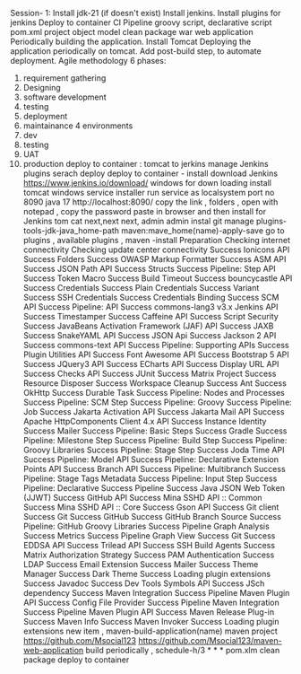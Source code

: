 Session- 1: Install jdk-21 (if doesn't exist) Install jenkins. Install plugins for jenkins Deploy to container CI Pipeline groovy script, declarative script pom.xml project object model clean package war web application Periodically building the application. Install Tomcat Deploying the application periodically on tomcat. Add post-build step, to automate deployment.
Agile methodology
6 phases: 
1. requirement gathering
2. Designing
3. software development
4. testing
5. deployment
6. maintainance
4 environments
1. dev
2. testing
3. UAT
4. production
deploy to container : tomcat to jerkins
manage Jenkins
plugins
serach deploy
deploy to container - install
download Jenkins
https://www.jenkins.io/download/
windows for down loading
install tomcat
windows service installer
run service as localsystem
port no 8090
java 17
http://localhost:8090/
copy the link , folders , open with notepad , copy the password paste in browser and then install
for Jenkins
tom cat next,next next,  admin admin
instal git
manage plugins-tools-jdk-java_home-path
maven:mave_home(name)-apply-save
go to plugins , available plugins , maven -install
Preparation	
Checking internet connectivity
Checking update center connectivity
Success
Ionicons API	 Success
Folders	 Success
OWASP Markup Formatter	 Success
ASM API	 Success
JSON Path API	 Success
Structs	 Success
Pipeline: Step API	 Success
Token Macro	 Success
Build Timeout	 Success
bouncycastle API	 Success
Credentials	 Success
Plain Credentials	 Success
Variant	 Success
SSH Credentials	 Success
Credentials Binding	 Success
SCM API	 Success
Pipeline: API	 Success
commons-lang3 v3.x Jenkins API	 Success
Timestamper	 Success
Caffeine API	 Success
Script Security	 Success
JavaBeans Activation Framework (JAF) API	 Success
JAXB	 Success
SnakeYAML API	 Success
JSON Api	 Success
Jackson 2 API	 Success
commons-text API	 Success
Pipeline: Supporting APIs	 Success
Plugin Utilities API	 Success
Font Awesome API	 Success
Bootstrap 5 API	 Success
JQuery3 API	 Success
ECharts API	 Success
Display URL API	 Success
Checks API	 Success
JUnit	 Success
Matrix Project	 Success
Resource Disposer	 Success
Workspace Cleanup	 Success
Ant	 Success
OkHttp	 Success
Durable Task	 Success
Pipeline: Nodes and Processes	 Success
Pipeline: SCM Step	 Success
Pipeline: Groovy	 Success
Pipeline: Job	 Success
Jakarta Activation API	 Success
Jakarta Mail API	 Success
Apache HttpComponents Client 4.x API	 Success
Instance Identity	 Success
Mailer	 Success
Pipeline: Basic Steps	 Success
Gradle	 Success
Pipeline: Milestone Step	 Success
Pipeline: Build Step	 Success
Pipeline: Groovy Libraries	 Success
Pipeline: Stage Step	 Success
Joda Time API	 Success
Pipeline: Model API	 Success
Pipeline: Declarative Extension Points API	 Success
Branch API	 Success
Pipeline: Multibranch	 Success
Pipeline: Stage Tags Metadata	 Success
Pipeline: Input Step	 Success
Pipeline: Declarative	 Success
Pipeline	 Success
Java JSON Web Token (JJWT)	 Success
GitHub API	 Success
Mina SSHD API :: Common	 Success
Mina SSHD API :: Core	 Success
Gson API	 Success
Git client	 Success
Git	 Success
GitHub	 Success
GitHub Branch Source	 Success
Pipeline: GitHub Groovy Libraries	 Success
Pipeline Graph Analysis	 Success
Metrics	 Success
Pipeline Graph View	 Success
Git	 Success
EDDSA API	 Success
Trilead API	 Success
SSH Build Agents	 Success
Matrix Authorization Strategy	 Success
PAM Authentication	 Success
LDAP	 Success
Email Extension	 Success
Mailer	 Success
Theme Manager	 Success
Dark Theme	 Success
Loading plugin extensions	 Success
Javadoc	 Success
Dev Tools Symbols API	 Success
JSch dependency	 Success
Maven Integration	 Success
Pipeline Maven Plugin API	 Success
Config File Provider	 Success
Pipeline Maven Integration	 Success
Pipeline Maven Plugin API	 Success
Maven Release Plug-in	 Success
Maven Info	 Success
Maven Invoker	 Success
Loading plugin extensions
new item , maven-build-application(name)
maven project
https://github.com/Msocial123
https://github.com/Msocial123/maven-web-application
build periodically , schedule-h/3 * * * 
pom.xlm  clean package
deploy to container
